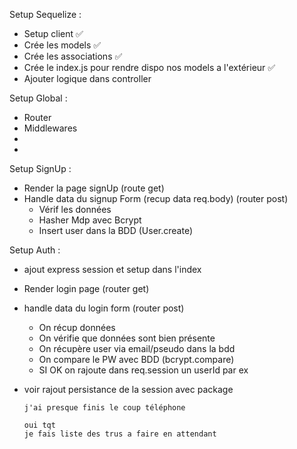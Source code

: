 Setup Sequelize :

- Setup client ✅
- Crée les models ✅
- Crée les associations ✅
- Crée le index.js pour rendre dispo nos models a l'extérieur ✅
- Ajouter logique dans controller


Setup Global :

- Router
- Middlewares
-
-


Setup SignUp :
- Render la page signUp (route get)
- Handle data du signup Form (recup data req.body) (router post)
  - Vérif les données
  - Hasher Mdp avec Bcrypt
  - Insert user dans la BDD (User.create)




Setup Auth :
- ajout express session et setup dans l'index
- Render login page (router get)
- handle data du login form (router post)
  - On récup données 
  - On vérifie que données sont bien présente
  - On récupère user via email/pseudo dans la bdd 
  - On compare le PW avec BDD (bcrypt.compare)
  - SI OK on rajoute dans req.session un userId par ex
- voir rajout persistance de la session avec package


      j'ai presque finis le coup téléphone
        
      oui tqt
      je fais liste des trus a faire en attendant

